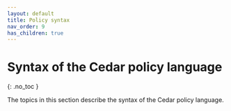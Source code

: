 ```yaml
---
layout: default
title: Policy syntax
nav_order: 9
has_children: true
---
```



# Syntax of the Cedar policy language<a name="syntax"></a>
{: .no_toc }

The topics in this section describe the syntax of the Cedar policy language\.
